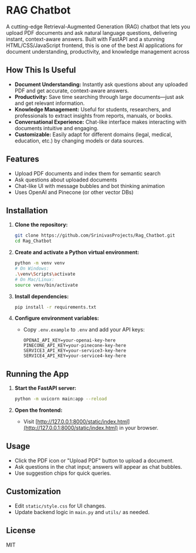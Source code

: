 # RAG Chatbot

A cutting-edge Retrieval-Augmented Generation (RAG) chatbot that lets you upload PDF documents and ask natural language questions, delivering instant, context-aware answers. Built with FastAPI and a stunning HTML/CSS/JavaScript frontend, this is one of the best AI applications for document understanding, productivity, and knowledge management across

## How This Is Useful

- **Document Understanding:** Instantly ask questions about any uploaded PDF and get accurate, context-aware answers.
- **Productivity:** Save time searching through large documents—just ask and get relevant information.
- **Knowledge Management:** Useful for students, researchers, and professionals to extract insights from reports, manuals, or books.
- **Conversational Experience:** Chat-like interface makes interacting with documents intuitive and engaging.
- **Customizable:** Easily adapt for different domains (legal, medical, education, etc.) by changing models or data sources.

## Features
- Upload PDF documents and index them for semantic search
- Ask questions about uploaded documents
- Chat-like UI with message bubbles and bot thinking animation
- Uses OpenAI and Pinecone (or other vector DBs)

## Installation

1. **Clone the repository:**
   ```bash
   git clone https://github.com/SrinivasProjects/Rag_Chatbot.git
   cd Rag_Chatbot
   ```

2. **Create and activate a Python virtual environment:**
   ```bash
   python -m venv venv
   # On Windows:
   .\venv\Scripts\activate
   # On Mac/Linux:
   source venv/bin/activate
   ```

3. **Install dependencies:**
   ```bash
   pip install -r requirements.txt
   ```

4. **Configure environment variables:**
   - Copy `.env.example` to `.env` and add your API keys:
     ```
     OPENAI_API_KEY=your-openai-key-here
     PINECONE_API_KEY=your-pinecone-key-here
     SERVICE3_API_KEY=your-service3-key-here
     SERVICE4_API_KEY=your-service4-key-here
     ```

## Running the App

1. **Start the FastAPI server:**
   ```bash
   python -m uvicorn main:app --reload
   ```

2. **Open the frontend:**
   - Visit [http://127.0.0.1:8000/static/index.html](http://127.0.0.1:8000/static/index.html) in your browser.

## Usage
- Click the PDF icon or "Upload PDF" button to upload a document.
- Ask questions in the chat input; answers will appear as chat bubbles.
- Use suggestion chips for quick queries.

## Customization
- Edit `static/style.css` for UI changes.
- Update backend logic in `main.py` and `utils/` as needed.

## License
MIT
